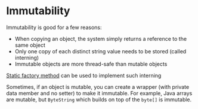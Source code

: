 Immutability
===

Immutability is good for a few reasons:

* When copying an object, the system simply returns a reference to the same object
* Only one copy of each distinct string value needs to be stored (called interning)
* Immutable objects are more thread-safe than mutable objects

[Static factory method](../factory/Readme.md) can be used to implement such interning

Sometimes, if an object is mutable, you can create a wrapper (with private data member and no setter) to make it immutable.
For example, Java arrays are mutable, but `ByteString` which builds on top of the `byte[]` is immutable.
